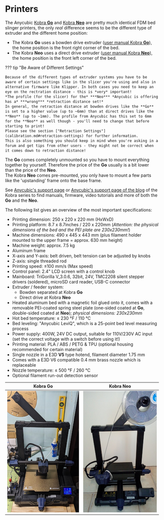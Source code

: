 <link rel=”manifest” href=”docs/manifest.webmanifest”>

# Printers
The Anycubic [Kobra **Go**](https://www.anycubic.com/collections/3d-printers/products/kobra-go) and [Kobra **Neo**](https://www.anycubic.com/collections/3d-printers/products/kobra-neo) are pretty much identical FDM bed slinger printers, the only *real* difference seems to be the different type of extruder and the different home position:  
  
- The Kobra **Go** uses a bowden drive extruder ([user manual Kobra **Go**](https://cdn.shopify.com/s/files/1/0245/5519/2380/files/Anycubic_Kobra_Go_User_Manual_221102_V0.0.4.pdf?v=1667812989)), the home position is the front right corner of the bed.  
- The Kobra **Neo** uses a direct drive extruder ([user manual Kobra **Neo**](https://cdn.shopify.com/s/files/1/0245/5519/2380/files/Anycubic_Kobra_Neo_20230109_V0.1.0_English.pdf?v=1673859391)), the home position is the front left corner of the bed.  
  
??? tip "Be Aware of Different Settings"

    Because of the different types of extruder systems you have to be aware of certain settings like in the slicer you're using and also in alternative firmware like Klipper. In both cases you need to keep an eye on the rectration distance - this is *very* important!  
    *The profile (for the slicer) for the* ***Neo*** *Anycubic is offering has a* ***wrong*** *retraction distance set!*  
    In general, the retraction distance at bowden drives like the **Go** is set to a higher value (up to ~6mm) than at direct drives like the **Neo** (up to ~1mm). The profile from Anycubic has this set to 6mm for the **Neo** as well though - you'll need to change that before starting to print!  
    Please see the section ["Retraction Settings"](calibration.md#retraction-settings) for further information.  
    This is also something you should keep in mind when you're asking in a forum and get tips from other users - they might not be correct when it comes down to retraction distance!  
   
<!---
    - If you want to use other *firmware* than the stock one like Klipper and you're looking out for about how other users set the configuration, be aware of the fact that the **Go** has its home position with the printhead above the right front corner and the **Neo** at the left front corner of the bed (which is driven completely to the back at that time).    
-->
    
The **Go** comes completely unmounted so you have to mount everything together by yourself. Therefore the price of the **Go** usually is a bit lower than the price of the **Neo**.  
The Kobra **Neo** comes pre-mounted, you only have to mount a few parts like the 'upstanding' frame onto the base frame.  
  
See [Anycubic's support page](https://www.anycubic.com/pages/firmware-software) or [Anycubic's support page of the blog](https://www.anycubic.com/blogs/news/all-you-need-to-know-about-kobra-series) of the Kobra series to find manuals, firmware, video tutorials and more of both the **Go** and the **Neo**.    
  
The following list gives an overview of the most important specifications:    
  
- Printing dimension: 250 x 220 x 220 mm (HxWxD) 
- Printing platform: 8.7 x 8.7inches / 220 x 220mm (*Attention: the physical dimensions of the bed and the PEI plate are 230x230mm!*) 
- Machine dimensions: 490 x 445 x 443 mm (plus filament holder mounted to the upper frame = approx. 630 mm height) 
- Machine weight: approx. 7.5 kg  
- Aluminum frame  
- X-axis and Y-axis: belt driven, belt tension can be adjusted by knobs  
- Z-axis: single threaded rod  
- Printing speed: ≤100 mm/s (Max speed)  
- Control panel: 2.4" LCD screen with a control knob  
- Mainboard: TriGorilla V_3.0.6, 32bit, 24V, TMC2208 silent stepper drivers (soldered), microSD card reader, USB-C connector 
- Extruder / feeder system:  
    - Bowden separated at Kobra **Go**  
    - Direct drive at Kobra **Neo**  
- Heated aluminum bed with a magnetic foil glued onto it, comes with a removable PEI-coated spring steel plate (one-sided coated at **Go**, double-sided coated at **Neo**); *physical dimensions: 230x230mm*  
- Hot bed temperature: ≤ 230 °F / 110 °C  
- Bed leveling: "Anycubic LeviQ", which is a 25-point bed level measuring process 
- Power supply: 400W, 24V DC output, suitable for 110V/230V AC input (set the correct voltage with a switch before using it!)
- Printing material: PLA / ABS / PETG & TPU (optional housing recommended for certain material)  
- Single nozzle in a E3D **V5** type hotend, filament diameter 1.75 mm  
- Comes with a E3D V6 compatible 0.4 mm brass nozzle which is replaceable  
- Nozzle temperature: ≤ 500 °F / 260 °C  
- Optional filament run-out detection sensor  

  
| Kobra **Go** | Kobra **Neo** |
|--------------|---------------|
| ![Kobra Go](assets/images/printers_go_web.jpg) | ![Kobra Neo](assets/images/printers_neo_web.jpg) | 

